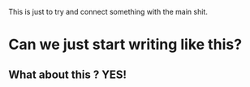 This is just to try and connect something with the main shit.

# Can we just start writing like this?

## What about this ? YES!